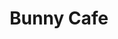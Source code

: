 --- 
title: "Bunny Cafe"
publishdate: "2019-8-20T16:48:46+02:00"
src: "https://365manga.net/manga/bunny-cafe"
image: "https://data.365manga.net/images/thumbnails/6470-bunny-cafe.jpg"
description: "A young girl from the countryside visits a rabbit cafe but instead of the usual cheery and family-friendly place that permits their customers to pet, handle and play with live rabbits, she finds herself in a gyp-joint?"
---
